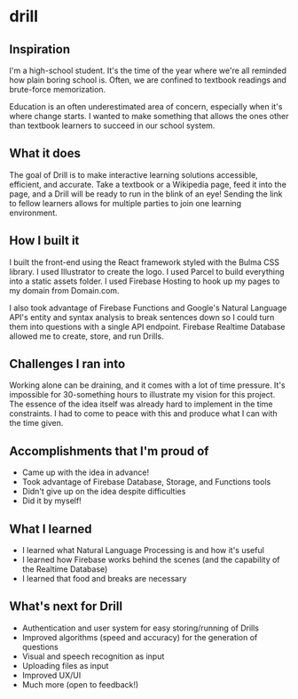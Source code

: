 # drill

## Inspiration

I'm a high-school student. It's the time of the year where we're all reminded how plain boring school is. Often, we are confined to textbook readings and brute-force memorization.

Education is an often underestimated area of concern, especially when it's where change starts. I wanted to make something that allows the ones other than textbook learners to succeed in our school system.

## What it does

The goal of Drill is to make interactive learning solutions accessible, efficient, and accurate. Take a textbook or a Wikipedia page, feed it into the page, and a Drill will be ready to run in the blink of an eye! Sending the link to fellow learners allows for multiple parties to join one learning environment.

## How I built it

I built the front-end using the React framework styled with the Bulma CSS library. I used Illustrator to create the logo. I used Parcel to build everything into a static assets folder. I used Firebase Hosting to hook up my pages to my domain from Domain.com.

I also took advantage of Firebase Functions and Google's Natural Language API's entity and syntax analysis to break sentences down so I could turn them into questions with a single API endpoint. Firebase Realtime Database allowed me to create, store, and run Drills.

## Challenges I ran into

Working alone can be draining, and it comes with a lot of time pressure. It's impossible for 30-something hours to illustrate my vision for this project. The essence of the idea itself was already hard to implement in the time constraints. I had to come to peace with this and produce what I can with the time given.

## Accomplishments that I'm proud of

* Came up with the idea in advance!
* Took advantage of Firebase Database, Storage, and Functions tools
* Didn't give up on the idea despite difficulties
* Did it by myself!

## What I learned

* I learned what Natural Language Processing is and how it's useful
* I learned how Firebase works behind the scenes (and the capability of the Realtime Database)
* I learned that food and breaks are necessary

## What's next for Drill

* Authentication and user system for easy storing/running of Drills
* Improved algorithms (speed and accuracy) for the generation of questions
* Visual and speech recognition as input
* Uploading files as input
* Improved UX/UI
* Much more (open to feedback!)
